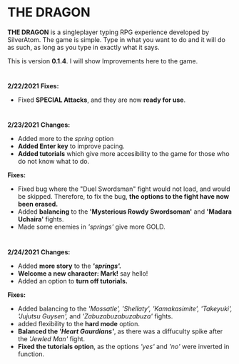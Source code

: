 # **THE DRAGON**

**THE DRAGON** is a singleplayer typing RPG experience developed by SilverAtom. The game is simple. Type in what you want to do and it will do as such, as long as you type in exactly what it says.

This is version **0.1.4**. I will show Improvements here to the game.


#
**2/22/2021** 
**Fixes:**
- Fixed **SPECIAL Attacks**, and they are now **ready for use**.
#
**2/23/2021** 
**Changes:**
- Added more to the *spring* option
- **Added Enter key** to improve pacing.
- **Added tutorials** which give more accesibility to the game for those who do not know what to do.

**Fixes:**
- Fixed bug where the "Duel Swordsman" fight would not load, and would be skipped. Therefore, to fix the bug, **the options to the fight have now been erased.**
- Added **balancing** to the **'Mysterious Rowdy Swordsoman'** and **'Madara Uchaira'** fights.
- Made some enemies in *'springs'* give more GOLD.
#
**2/24/2021**
**Changes:**
- Added **more story** to the ***'springs'.***
- **Welcome a new character: Mark!** say hello!
- Added an option to **turn off tutorials.**

**Fixes:**
- Added balancing to the *'Mossatle', 'Shellaty', 'Kamakasimite', 'Takeyuki', 'Jujutsu Guysen',* and *'Zabuzabuzabuzabuza'* fights.
- added flexibility to the **hard mode** option.
- **Balanced the *'Heart Gaurdians'***, as there was a diffuculty spike after the *'Jewled Man'* fight.
- **Fixed the tutorials option**, as the options *'yes'* and *'no'* were inverted in function.